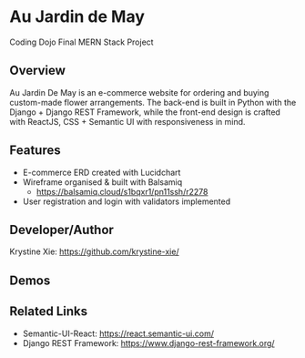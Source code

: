 # Au Jardin de May
  Coding Dojo Final MERN Stack Project

## Overview
  Au Jardin De May is an e-commerce website for ordering and buying custom-made flower arrangements. The back-end is built in Python with the Django + Django REST Framework, while the front-end design is crafted with ReactJS, CSS + Semantic UI with responsiveness in mind.
  
## Features
  * E-commerce ERD created with Lucidchart
  * Wireframe organised & built with Balsamiq
    * https://balsamiq.cloud/s1bqxr1/pn11ssh/r2278
  * User registration and login with validators implemented

## Developer/Author
  Krystine Xie: https://github.com/krystine-xie/

## Demos

## Related Links
  * Semantic-UI-React: https://react.semantic-ui.com/
  * Django REST Framework: https://www.django-rest-framework.org/

